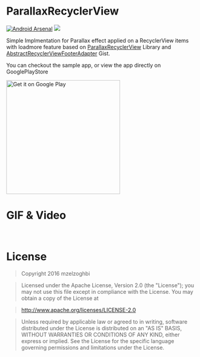 # ParallaxRecyclerView 
[![Android Arsenal](https://img.shields.io/badge/Android%20Arsenal-ParallaxRecyclerView-brightgreen.svg?style=flat)](http://android-arsenal.com/details/1/3773)
[![](https://jitpack.io/v/mzelzoghbi/ZGallery.svg)](https://jitpack.io/#mzelzoghbi/ZGallery)


Simple Implmentation for Parallax effect applied on a RecyclerView items with loadmore feature based on [ParallaxRecyclerView](https://github.com/yayaa/ParallaxRecyclerView) Library and [AbstractRecyclerViewFooterAdapter](https://gist.github.com/mSobhy90/cf7fa98803a0d7716a4a#file-recyclerviewfooteradapterimpl-java) Gist.

You can checkout the sample app, or view the app directly on GooglePlayStore

<a href='https://play.google.com/store/apps/details?id=me.mzak.parallexrecyclerview&utm_source=global_co&utm_medium=prtnr&utm_content=Mar2515&utm_campaign=PartBadge&pcampaignid=MKT-Other-global-all-co-prtnr-py-PartBadge-Mar2515-1'><img alt='Get it on Google Play' src='https://play.google.com/intl/en_us/badges/images/generic/en_badge_web_generic.png' width="300px"/></a>

# GIF & Video

<a href="https://youtu.be/-69pmjRkxhk"><img src="https://github.com/mzelzoghbi/ParallaxRecyclerView/blob/master/gif_1.gif" alt="" style="max-width:100%;"></a>
<a href="https://youtu.be/-69pmjRkxhk"><img src="https://github.com/mzelzoghbi/ParallaxRecyclerView/blob/master/gif_2.gif" alt="" style="max-width:100%;"></a>


# License

> Copyright 2016 mzelzoghbi

> Licensed under the Apache License, Version 2.0 (the "License"); you may not use this file except in compliance with the License. You may obtain a copy of the License at

> http://www.apache.org/licenses/LICENSE-2.0

> Unless required by applicable law or agreed to in writing, software distributed under the License is distributed on an "AS IS" BASIS, WITHOUT WARRANTIES OR CONDITIONS OF ANY KIND, either express or implied. See the License for the specific language governing permissions and limitations under the License.
